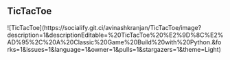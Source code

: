<h2>TicTacToe</h2>
![TicTacToe](https://socialify.git.ci/avinashkranjan/TicTacToe/image?description=1&descriptionEditable=%20TicTacToe%20%E2%9D%8C%E2%AD%95%2C%20A%20Classic%20Game%20Build%20with%20Python.&forks=1&issues=1&language=1&owner=1&pulls=1&stargazers=1&theme=Light)

